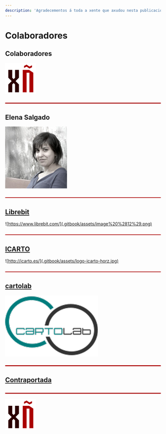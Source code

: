 ```yaml
---
description: 'Agradecementos á toda a xente que axudou nesta publicación, especialmente:'
---
```


# Colaboradores

## Colaboradores

![](.gitbook/assets/image%20%2864%29.png)

![](.gitbook/assets/image%20%2815%29.png)

## Elena Salgado

![Elena Salgado - Colaboradora e dese&#xF1;adora de Xeraci&#xF3;n &#xD1;u. Delineante, helpdesk, dese&#xF1;adora afecionada e buscando traballo de desenvolvedora de aplicaci&#xF3;ns web](.gitbook/assets/image%20%2823%29.png)

![](.gitbook/assets/image%20%2841%29.png)

## [Librebit](https://www.librebit.com/)

![https://www.librebit.com/](.gitbook/assets/image%20%2812%29.png)

![](.gitbook/assets/image%20%2819%29.png)

## [ICARTO](http://icarto.es/)

![http://icarto.es/](.gitbook/assets/logo-icarto-horz.jpg)

![](.gitbook/assets/image%20%2817%29.png)

## [cartolab](http://cartolab.udc.es/cartoweb/)

![](.gitbook/assets/cartolab_400x400.png)

![](.gitbook/assets/image%20%2861%29.png)

## [Contraportada](contraportada.md)

![](.gitbook/assets/image%20%2838%29.png)

![](.gitbook/assets/image%20%2833%29.png)



